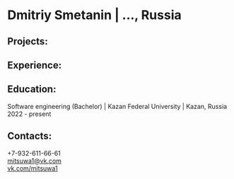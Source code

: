 # Dmitriy Smetanin  | ..., Russia 

## Projects:

## Experience:

## Education:
Software engineering (Bachelor) | Kazan Federal University | Kazan, Russia <br>
2022 - present

## Contacts:
<div>
+7-932-611-66-61  <br>
<a href="mailto:mitsuwa1@vk.com">mitsuwa1@vk.com</a>  <br>
<a href="https://vk.com/mitsuwa1">vk.com/mitsuwa1</a>
</div>
